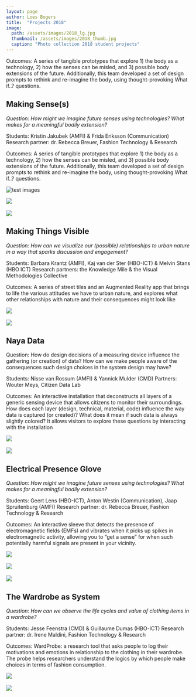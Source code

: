 ```yaml
---
layout: page
author: Loes Bogers
title:  "Projects 2018"
image: 
  path: /assets/images/2018_lg.jpg
  thumbnail: /assets/images/2018_thumb.jpg
  caption: "Photo collection 2018 student projects"
---
```

Outcomes: A series of tangible prototypes that explore 1) the body as a technology, 2) how the senses can be misled, and 3) possible body extensions of the future. Additionally, this team developed a set of design prompts to rethink and re-imagine the body, using thought-provoking What if..? questions. 


## Making Sense(s)

*Question: How might we imagine future senses using technologies? What makes for a meaningful bodily extension?*

Students: Kristin Jakubek (AMFI) & Frida Eriksson (Communication)
Research partner: dr. Rebecca Breuer, Fashion Technology & Research

Outcomes: A series of tangible prototypes that explore 1) the body as a technology, 2) how the senses can be misled, and 3) possible body extensions of the future. Additionally, this team developed a set of design prompts to rethink and re-imagine the body, using thought-provoking What if..? questions. 

![test images](/makerslab/assets/images/2018_thumb.jpg)

![](/assets/images/makingsenses2.jpg)<br><br>
![](/assets/images/makingsenses1.jpg)

## Making Things Visible 

*Question: How can we visualize our (possible) relationships to urban nature in a way that sparks discussion and engagement?*

Students: Barbara Krantz (AMFI), Kaj van der Ster (HBO-ICT) & Melvin Stans (HBO ICT)
Research partners: the Knowledge Mile & the Visual Methodologies Collective

Outcomes: A series of street tiles and an Augmented Reality app that brings to life the various attitudes we have to urban nature, and explores what other relationships with nature and their consequences might look like

![](/assets/images/makingthingsvisible.jpg)<br><br>
![](/assets/images/makingthingsvisible2.jpg)

## Naya Data

Question: How do design decisions of a measuring device influence the gathering (or creation) of data? How can we make people aware of the consequences such design choices in the system design may have?

Students: Nisse van Rossum (AMFI) & Yannick Mulder (CMD)
Partners: Wouter Meys, Citizen Data Lab

Outcomes: An interactive installation that deconstructs all layers of a generic sensing device that allows citizens to monitor their surroundings. How does each layer (design, technical, material, code) influence the way data is captured (or created)? What does it mean if such data is always slightly colored? It allows visitors to explore these questions by interacting with the installation

![](/assets/images/nayadata3.jpg)<br><br>
![](/assets/images/nayadata2.jpg)

## Electrical Presence Glove

*Question: How might we imagine future senses using technologies? What makes for a meaningful bodily extension?*

Students: Geert Lens (HBO-ICT), Anton Westin (Communication), Jaap Spruitenburg (AMFI)
Research partner: dr. Rebecca Breuer, Fashion Technology & Research

Outcomes: An interactive sleeve that detects the presence of electromagnetic fields (EMFs) and vibrates when it picks up spikes in electromagnetic activity, allowing you to “get a sense” for when such potentially harmful signals are present in your vicinity. 

![](/assets/images/presenceglove.jpg)<br><br>
![](/assets/images/presenceglove1.jpg)<br><br>
![](/assets/images/presenceglove2.png)

## The Wardrobe as System

*Question: How can we observe the life cycles and value of clothing items in a wardrobe?*

Students: Jesse Feenstra (CMD) & Guillaume Dumas (HBO-ICT)
Research partner: dr. Irene Maldini, Fashion Technology & Research

Outcomes: WardProbe: a research tool that asks people to log their motivations and emotions in relationship to the clothing in their wardrobe. The probe helps researchers understand the logics by which people make choices in terms of fashion consumption. 

![](/assets/images/wardrobesystem.jpg)<br><br>
![](/assets/images/wardrobesystem2.jpg)




